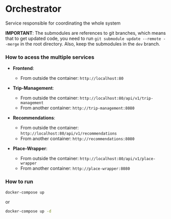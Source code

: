 # Orchestrator
Service responsible for coordinating the whole system

**IMPORTANT**: The submodules are references to git branches, which means that to get updated code, you need to run `git submodule update --remote --merge` in the root directory.
Also, keep the submodules in the `dev` branch.

### How to acess the multiple services

- **Frontend**:
    - From outside the container: `http://localhost:80`

- **Trip-Management**:
    - From outside the container: `http://localhost:80/api/v1/trip-management`
    - From another container: `http://trip-management:8080`

- **Recommendations**:
    - From outside the container: `http://localhost:80/api/v1/recommendations`
    - From another container: `http://recommendations:8080`

- **Place-Wrapper**:
    - From outside the container: `http://localhost:80/api/v1/place-wrapper`
    - From another container: `http://place-wrapper:8080`

### How to run

```bash
docker-compose up
```
or
```bash
docker-compose up -d
```

